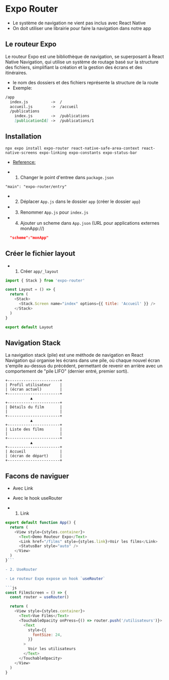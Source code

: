 # Expo Router

- Le système de navigation ne vient pas inclus avec React Native
- On doit utiliser une librairie pour faire la navigation dans notre app


## Le routeur Expo

Le routeur Expo est une bibliothèque de navigation, se superposant à React Native Navigation, qui utilise un système de routage basé sur la structure des fichiers, simplifiant la création et la gestion des écrans et des itinéraires.

- le nom des dossiers et des fichiers représente la structure de la route
- Exemple:

```md
/app
  index.js          ->  /
  accueil.js        ->  /accueil
  /publications
    index.js        ->  /publications
    [publicationId] ->  /publications/1
```

## Installation

`npx expo install expo-router react-native-safe-area-context react-native-screens expo-linking expo-constants expo-status-bar`

- [Reference:](https://docs.expo.dev/router/installation/)

- 1. Changer le point d'entree dans `package.json`

`"main": "expo-router/entry"`

- 2. Déplacer `App.js` dans le dossier `app` (créer le dossier `app`)
- 3. Renommer `App.js` pour `index.js`
- 4. Ajouter un scheme dans `App.json` (URL pour applications externes monApp://)

```json
  "scheme":"monApp"
```

## Créer le fichier layout

- 1. Créer `app/_layout`

```js
import { Stack } from 'expo-router'

const Layout = () => {
  return (
    <Stack>
      <Stack.Screen name="index" options={{ title: 'Accueil' }} />
    </Stack>
  )
}

export default Layout
```

## Navigation Stack

La navigation stack (pile) est une méthode de navigation en React Navigation qui organise les écrans dans une pile, où chaque nouvel écran s'empile au-dessus du précédent, permettant de revenir en arrière avec un comportement de "pile LIFO" (dernier entré, premier sorti).


```
+-----------------------+
| Profil utilisateur    |
| (écran actuel)        |
+-----------------------+
           ▲
+-----------------------+
| Détails du film       |
|                       |
+-----------------------+
           ▲
+-----------------------+
| Liste des films       |
|                       |
+-----------------------+
           ▲
+-----------------------+
| Accueil               |
| (écran de départ)     |
+-----------------------+
```

## Facons de naviguer

- Avec Link
- Avec le hook useRouter

- 1. Link

```js
export default function App() {
  return (
    <View style={styles.container}>
      <Text>Demo Routeur Expo</Text>
      <Link href="/films" style={styles.link}>Voir les films</Link>
      <StatusBar style="auto" />
    </View>
  )
}```

- 2. UseRouter

- Le routeur Expo expose un hook `useRouter`

```js
const FilmsScreen = () => {
  const router = useRouter()

  return (
    <View style={styles.container}>
      <Text>Vue Films</Text>
      <TouchableOpacity onPress={() => router.push('/utilisateurs')}>
        <Text
          style={{
            fontSize: 24,
          }}
        >
          Voir les utilisateurs
        </Text>
      </TouchableOpacity>
    </View>
  )
}
```








